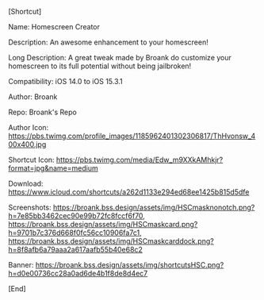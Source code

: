 [Shortcut]

Name: Homescreen Creator

Description: An awesome enhancement to your homescreen!

Long Description: A great tweak made by Broank do customize your homescreen to its full potential without being jailbroken!

Compatibility: iOS 14.0 to iOS 15.3.1

Author: Broank

Repo: Broank's Repo

Author Icon: https://pbs.twimg.com/profile_images/1185962401302306817/ThHvonsw_400x400.jpg

Shortcut Icon: https://pbs.twimg.com/media/Edw_m9XXkAMhkjr?format=jpg&name=medium

Download: https://www.icloud.com/shortcuts/a262d1133e294ed68ee1425b815d5dfe

Screenshots: https://broank.bss.design/assets/img/HSCmasknonotch.png?h=7e85bb3462cec90e99b72fc8fccf6f70, https://broank.bss.design/assets/img/HSCmaskcard.png?h=9701b7c376d668f0fc56cc10906fa7c1, https://broank.bss.design/assets/img/HSCmaskcarddock.png?h=8f8afb6a79aaa2a617aafb55b40e68c2 

Banner: https://broank.bss.design/assets/img/shortcutsHSC.png?h=d0e00736cc28a0ad6de4b1f8de8d4ec7

[End]
